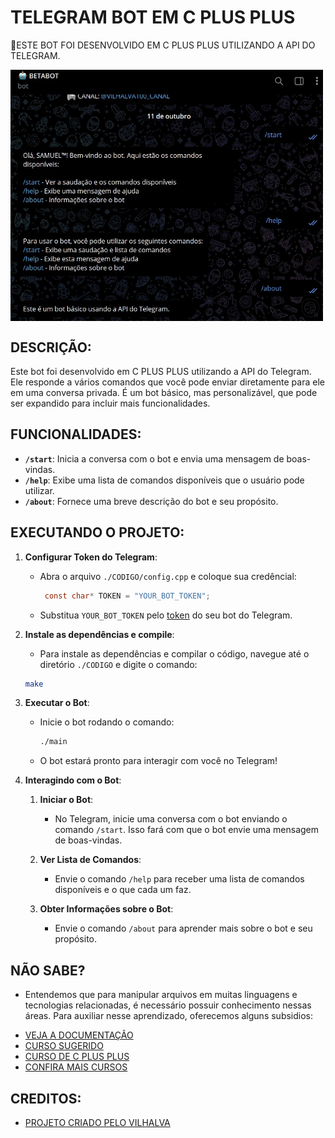 # TELEGRAM BOT EM C PLUS PLUS
🤤ESTE BOT FOI DESENVOLVIDO EM C PLUS PLUS UTILIZANDO A API DO TELEGRAM.

<img src="FOTO.jpg" align="center" width="500"> <br>

## DESCRIÇÃO:
Este bot foi desenvolvido em C PLUS PLUS utilizando a API do Telegram. Ele responde a vários comandos que você pode enviar diretamente para ele em uma conversa privada. É um bot básico, mas personalizável, que pode ser expandido para incluir mais funcionalidades.

## FUNCIONALIDADES:
- **`/start`**: Inicia a conversa com o bot e envia uma mensagem de boas-vindas.
- **`/help`**: Exibe uma lista de comandos disponíveis que o usuário pode utilizar.
- **`/about`**: Fornece uma breve descrição do bot e seu propósito.

## EXECUTANDO O PROJETO:
1. **Configurar Token do Telegram**:
   - Abra o arquivo `./CODIGO/config.cpp` e coloque sua credêncial:
     ```c
      const char* TOKEN = "YOUR_BOT_TOKEN";
     ```
   - Substitua `YOUR_BOT_TOKEN` pelo [token](https://t.me/BotFather) do seu bot do Telegram.

2. **Instale as dependências e compile**:
   - Para instale as dependências e compilar o código, navegue até o diretório `./CODIGO` e digite o comando:
   ```bash
   make
   ```

3. **Executar o Bot**:
   - Inicie o bot rodando o comando:
     ```bash
     ./main
     ```
   - O bot estará pronto para interagir com você no Telegram!

4. **Interagindo com o Bot**:
   1. **Iniciar o Bot**:
      - No Telegram, inicie uma conversa com o bot enviando o comando `/start`. Isso fará com que o bot envie uma mensagem de boas-vindas.

   2. **Ver Lista de Comandos**:
      - Envie o comando `/help` para receber uma lista de comandos disponíveis e o que cada um faz.

   3. **Obter Informações sobre o Bot**:
      - Envie o comando `/about` para aprender mais sobre o bot e seu propósito.

## NÃO SABE?
- Entendemos que para manipular arquivos em muitas linguagens e tecnologias relacionadas, é necessário possuir conhecimento nessas áreas. Para auxiliar nesse aprendizado, oferecemos alguns subsidios:
* [VEJA A DOCUMENTAÇÃO](https://core.telegram.org/bots/api)
* [CURSO SUGERIDO](https://github.com/VILHALVA/CURSO-DE-TELEBOT)
* [CURSO DE C PLUS PLUS](https://github.com/VILHALVA/CURSO-DE-C-PLUS-PLUS)
* [CONFIRA MAIS CURSOS](https://github.com/VILHALVA?tab=repositories&q=+topic:CURSO)

## CREDITOS:
- [PROJETO CRIADO PELO VILHALVA](https://github.com/VILHALVA)

